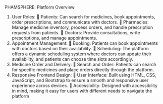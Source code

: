 PHAMSPHERE: Platform Overview
1. User Roles:
 Patients: Can search for medicines, book appointments, order prescriptions, and 
communicate with doctors.
 Pharmacies: Manage medicine inventory, process orders, and handle prescription requests 
from patients.
 Doctors: Provide consultations, write prescriptions, and manage appointments.
2. Appointment Management:
 Booking: Patients can book appointments with doctors based on their availability.
 Scheduling: The platform offers a dynamic scheduling system where doctors can update their 
availability, and patients can choose time slots accordingly.
3. Medicine Order and Delivery:
 Search and Order: Patients can search for specific medicines and place orders directly 
through the platform.
4. Responsive Frontend Design:
 User Interface: Built using HTML, CSS, JavaScript, and Bootstrap to ensure a smooth and 
responsive user experience across devices.
 Accessibility: Designed with accessibility in mind, making it easy for users with different 
needs to navigate the platform
